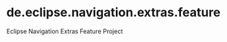 de.eclipse.navigation.extras.feature
====================================

Eclipse Navigation Extras Feature Project
